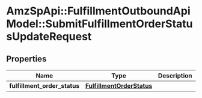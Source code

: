 # AmzSpApi::FulfillmentOutboundApiModel::SubmitFulfillmentOrderStatusUpdateRequest

## Properties
Name | Type | Description | Notes
------------ | ------------- | ------------- | -------------
**fulfillment_order_status** | [**FulfillmentOrderStatus**](FulfillmentOrderStatus.md) |  | [optional] 

